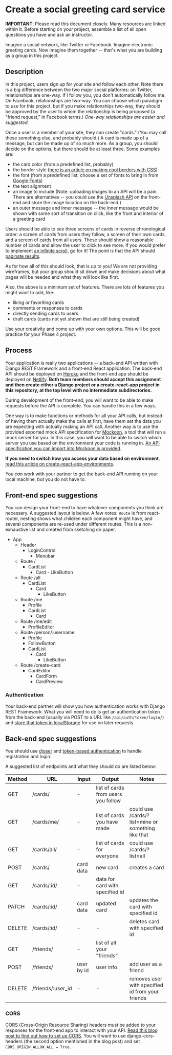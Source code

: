 # Create a social greeting card service

**IMPORTANT**: Please read this document closely. Many resources are linked within it. Before starting on your project, assemble a list of all open questions you have and ask an instructor.

Imagine a social network, like Twitter or Facebook. Imagine electronic greeting cards. Now imagine them together -- that's what you are building as a group in this project.

## Description

In this project, users sign up for your site and follow each other. Note there is a big difference between the two major social platforms: on Twitter, relationships are one-way. If I follow you, you don't automatically follow me. On Facebook, relationships are two-way. You can choose which paradigm to use for this project, but if you make relationships two-way, they should be approved by the user to whom the relationship is being proposed (a "friend request," in Facebook terms.) _One-way relationships are easier and suggested._

Once a user is a member of your site, they can create "cards." (You may call these something else, and probably should.) A card is made up of a message, but can be made up of so much more. As a group, you should decide on the options, but there should be at least three. Some examples are:

- the card color (from a predefined list, probably)
- the border style ([here is an article on making cool borders with CSS](https://amethystwebsitedesign.com/decorative-borders-with-only-css-and-no-images/))
- the font (from a predefined list; choose a set of fonts to bring in from [Google Fonts](https://fonts.google.com/))
- the text alignment
- an image to include (Note: uploading images to an API will be a pain. There are alternatives -- you could use the [Unsplash API](https://unsplash.com/developers) on the front-end and store the image location on the back-end.)
- an outer message and inner message -- the inner message would be shown with some sort of transition on click, like the front and interior of a greeting card

Users should be able to see three screens of cards in reverse chronological order: a screen of cards from users they follow, a screen of their own cards, and a screen of cards from all users. These should show a reasonable number of cards and allow the user to click to see more. If you would prefer to implement [an infinite scroll](https://www.smashingmagazine.com/2013/05/infinite-scrolling-lets-get-to-the-bottom-of-this/), go for it! The point is that the API should [paginate results](https://www.django-rest-framework.org/api-guide/pagination/).

As for how all of this should look, that is up to you! We are not providing wireframes, but your group should sit down and make decisions about what pages will be needed and what they will look like first.

Also, the above is a minimum set of features. There are lots of features you might want to add, like:

- liking or favoriting cards
- comments or responses to cards
- directly sending cards to users
- draft cards (cards not yet shown that are still being created)

Use your creativity and come up with your own options. This will be good practice for your Phase 4 project.

## Process

Your application is really two applications -- a back-end API written with Django REST Framework and a front-end React application. The back-end API should be deployed on [Heroku](https://heroku.com/) and the front-end app should be deployed on [Netlify](https://www.netlify.com/). **Both team members should accept this assignment and then create either a Django project or a create-react-app project in this repository, at the top level with no intermediate subdirectories.**

During development of the front-end, you will want to be able to make requests before the API is complete. You can handle this in a few ways.

One way is to make functions or methods for all your API calls, but instead of having them actually make the calls at first, have them set the data you are expecting with actually making an API call. Another way is to use the provided exported mock API specification for [Mockoon](https://mockoon.com/), a tool that will run a mock server for you. In this case, you will want to be able to switch which server you use based on the environment your code is running in. [An API specification you can import into Mockoon is provided](social-cards-mockoon.json).

**If you need to switch how you access your data based on environment**, [read this article on create-react-app-environments](https://medium.com/@tacomanator/environments-with-create-react-app-7b645312c09d).

You _can_ work with your partner to get the back-end API running on your local machine, but you do not have to.

## Front-end spec suggestions

You can design your front-end to have whatever components you think are necessary. A suggested layout is below. A few notes: `Route` is from react-router, nesting shows what children each component might have, and several components are re-used under different routes. This is a non-exhaustive list and created from sketching on paper.

- App 
  - Header 
    - LoginControl 
      - Menubar
  - Route /
    - CardList
      - Card - LikeButton
  - Route /all
    - CardList
      - Card
        - LikeButton
  - Route /me
    - Profile
    - CardList
      - Card
  - Route /me/edit
    - ProfileEditor
  - Route /person/:username
    - Profile
    - FollowButton
    - CardList
      - Card
        - LikeButton
  - Route /create-card
    - CardEditor
      - CardForm
      - CardPreview

### Authentication

Your back-end partner will show you how authentication works with Django REST Framework. What you will need to do is get an authentication token from the back-end (usually via POST to a URL like `/api/auth/token/login/`) and [store that token in localStorage](https://programmingwithmosh.com/react/localstorage-react/) for use on later requests.

## Back-end spec suggestions

You should use [djoser](https://djoser.readthedocs.io/en/latest/) and [token-based authentication](https://www.django-rest-framework.org/api-guide/authentication/#tokenauthentication) to handle registration and login.

A suggested list of endpoints and what they should do are listed below:

| Method | URL               | Input      | Output                              | Notes                                              |
| ------ | ----------------- | ---------- | ----------------------------------- | -------------------------------------------------- |
| GET    | /cards/           | -          | list of cards from users you follow |                                                    |
| GET    | /cards/me/        | -          | list of cards you have made         | could use /cards/?list=mine or something like that |
| GET    | /cards/all/       | -          | list of cards for everyone          | could use /cards/?list=all                         |
| POST   | /cards/           | card data  | new card                            | creates a card                                     |
| GET    | /cards/:id/       | -          | data for card with specified id     |                                                    |
| PATCH  | /cards/:id/       | card data  | updated card                        | updates the card with specified id                 |
| DELETE | /cards/:id/       | -          | -                                   | deletes card with specified id                     |
| GET    | /friends/         | -          | list of all your "friends"          |                                                    |
| POST   | /friends/         | user by id | user info                           | add user as a friend                               |
| DELETE | /friends/:user_id | -          | -                                   | removes user with specified id from your friends   |

### CORS

CORS (Cross-Origin Resource Sharing) headers must be added to your responses for the front-end app to interact with your API. [Read this blog post to find out how to set up CORS](https://www.techiediaries.com/django-cors/). You will want to use django-cors-headers (the second option mentioned in the blog post) and set `CORS_ORIGIN_ALLOW_ALL = True`.
